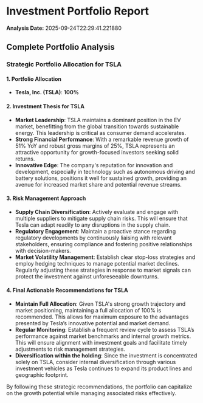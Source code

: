 # Investment Portfolio Report

**Analysis Date:** 2025-09-24T22:29:41.221880

## Complete Portfolio Analysis

### Strategic Portfolio Allocation for TSLA

#### 1. Portfolio Allocation
- **Tesla, Inc. (TSLA)**: **100%**

#### 2. Investment Thesis for TSLA
- **Market Leadership**: TSLA maintains a dominant position in the EV market, benefitting from the global transition towards sustainable energy. This leadership is critical as consumer demand accelerates.
- **Strong Financial Performance**: With a remarkable revenue growth of 51% YoY and robust gross margins of 25%, TSLA represents an attractive opportunity for growth-focused investors seeking solid returns.
- **Innovative Edge**: The company's reputation for innovation and development, especially in technology such as autonomous driving and battery solutions, positions it well for sustained growth, providing an avenue for increased market share and potential revenue streams.

#### 3. Risk Management Approach
- **Supply Chain Diversification**: Actively evaluate and engage with multiple suppliers to mitigate supply chain risks. This will ensure that Tesla can adapt readily to any disruptions in the supply chain.
- **Regulatory Engagement**: Maintain a proactive stance regarding regulatory developments by continuously liaising with relevant stakeholders, ensuring compliance and fostering positive relationships with decision-makers.
- **Market Volatility Management**: Establish clear stop-loss strategies and employ hedging techniques to manage potential market declines. Regularly adjusting these strategies in response to market signals can protect the investment against unforeseeable downturns.

#### 4. Final Actionable Recommendations for TSLA
- **Maintain Full Allocation**: Given TSLA's strong growth trajectory and market positioning, maintaining a full allocation of 100% is recommended. This allows for maximum exposure to the advantages presented by Tesla’s innovative potential and market demand.
- **Regular Monitoring**: Establish a frequent review cycle to assess TSLA’s performance against market benchmarks and internal growth metrics. This will ensure alignment with investment goals and facilitate timely adjustments to risk management strategies.
- **Diversification within the holding**: Since the investment is concentrated solely on TSLA, consider internal diversification through various investment vehicles as Tesla continues to expand its product lines and geographic footprint. 

By following these strategic recommendations, the portfolio can capitalize on the growth potential while managing associated risks effectively.

